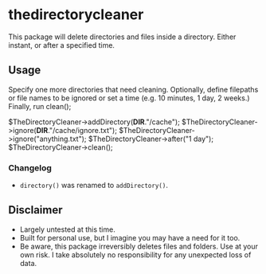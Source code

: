 # thedirectorycleaner

This package will delete directories and files inside a directory. Either instant, or after a specified time.

## Usage

Specify one more directories that need cleaning. Optionally, define filepaths or file names to be ignored or set a time (e.g. 10 minutes, 1 day, 2 weeks.) Finally, run clean();

$TheDirectoryCleaner->addDirectory(__DIR__."/cache");
$TheDirectoryCleaner->ignore(__DIR__."/cache/ignore.txt");
$TheDirectoryCleaner->ignore("anything.txt");
$TheDirectoryCleaner->after("1 day");
$TheDirectoryCleaner->clean();

### Changelog

- ``directory()`` was renamed to ``addDirectory()``.

## Disclaimer
- Largely untested at this time.
- Built for personal use, but I imagine you may have a need for it too. 
-  Be aware, this package irreversibly deletes files and folders. Use at your own risk. I take absolutely no responsibility for any unexpected loss of data.

